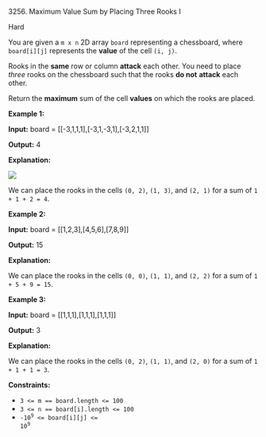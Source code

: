 3256\. Maximum Value Sum by Placing Three Rooks I

Hard

You are given a `m x n` 2D array `board` representing a chessboard, where `board[i][j]` represents the **value** of the cell `(i, j)`.

Rooks in the **same** row or column **attack** each other. You need to place _three_ rooks on the chessboard such that the rooks **do not** **attack** each other.

Return the **maximum** sum of the cell **values** on which the rooks are placed.

**Example 1:**

**Input:** board = [[-3,1,1,1],[-3,1,-3,1],[-3,2,1,1]]

**Output:** 4

**Explanation:**

![](https://assets.leetcode.com/uploads/2024/08/08/rooks2.png)

We can place the rooks in the cells `(0, 2)`, `(1, 3)`, and `(2, 1)` for a sum of `1 + 1 + 2 = 4`.

**Example 2:**

**Input:** board = [[1,2,3],[4,5,6],[7,8,9]]

**Output:** 15

**Explanation:**

We can place the rooks in the cells `(0, 0)`, `(1, 1)`, and `(2, 2)` for a sum of `1 + 5 + 9 = 15`.

**Example 3:**

**Input:** board = [[1,1,1],[1,1,1],[1,1,1]]

**Output:** 3

**Explanation:**

We can place the rooks in the cells `(0, 2)`, `(1, 1)`, and `(2, 0)` for a sum of `1 + 1 + 1 = 3`.

**Constraints:**

*   `3 <= m == board.length <= 100`
*   `3 <= n == board[i].length <= 100`
*   <code>-10<sup>9</sup> <= board[i][j] <= 10<sup>9</sup></code>